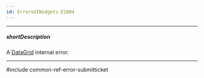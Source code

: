 ```yaml
---
id: ErrorsUIWidgets.E1004
---
```

---
##### shortDescription
A [DataGrid](/api-reference/10%20UI%20Widgets/dxDataGrid '/Documentation/ApiReference/UI_Components/dxDataGrid/') internal error.

---
#include common-ref-error-submitticket